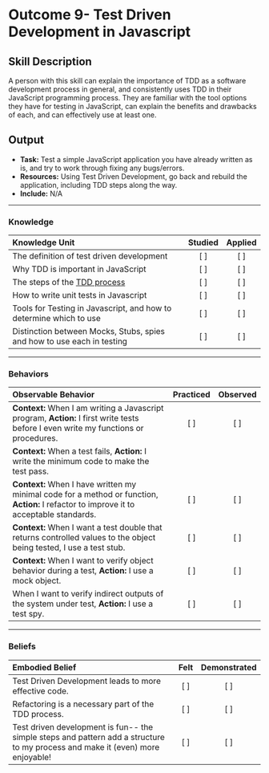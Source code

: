 # Outcome 9- Test Driven Development in Javascript

## Skill Description 
A person with this skill can explain the importance of TDD as a software development process in general, and consistently uses TDD in their JavaScript programming process. They are familiar with the tool options they have for testing in JavaScript, can explain the benefits and drawbacks of each, and can effectively use at least one. 

## Output
- **Task:** Test a simple JavaScript application you have already written as is, and try to work through fixing any bugs/errors. 
- **Resources:** Using Test Driven Development, go back and rebuild the application, including TDD steps along the way.
- **Include:** N/A
-------

### Knowledge

| Knowledge Unit   |      Studied      | Applied |
|:-------------|:------------------:|:--------:|
| The definition of test driven development | [ ] | [ ] |
| Why TDD is important in JavaScript | [ ] | [ ] |
| The steps of the [TDD process](https://github.com/andela/learningmap/blob/master/Phase-C/Entry-level%20Developer/Curriculum/25%20-%20Test-Driven%20Development/README.md) | [ ] | [ ] |
| How to write unit tests in Javascript | [ ] | [ ] |
| Tools for Testing in Javascript, and how to determine which to use | [ ] | [ ] |
| Distinction between Mocks, Stubs, spies and how to use each in testing | [ ] | [ ] |


-------

### Behaviors

| Observable Behavior   |      Practiced      | Observed |
|:-------------|:------------------:|:--------:| 
| **Context:** When I am writing a Javascript program, **Action:** I first write tests before I even write my functions or procedures. | [ ] | [ ] |
| **Context:** When a test fails, **Action:** I write the minimum code to make the test pass. 
| **Context:** When I have written my minimal code for a method or function, **Action:** I refactor to improve it to acceptable standards. | [ ] | [ ] | 
| **Context:** When I want a test double that returns controlled values to the object being tested, I use a test stub. | [ ] | [ ] | 
| **Context:** When I want to verify object behavior during a test, **Action:** I use a mock object. | [ ] | [ ] |
When I want to verify indirect outputs of the system under test, **Action:** I use a test spy. | [ ] | [ ] |

-------

### Beliefs

| Embodied Belief   |      Felt      | Demonstrated |
|:-------------|:------------------:|:--------:| 
| Test Driven Development leads to more effective code. | [ ] | [ ] |
| Refactoring is a necessary part of the TDD process. | [ ] | [ ] |
| Test driven development is fun-- the simple steps and pattern add a structure to my process and make it (even) more enjoyable! | [ ] | [ ] |
